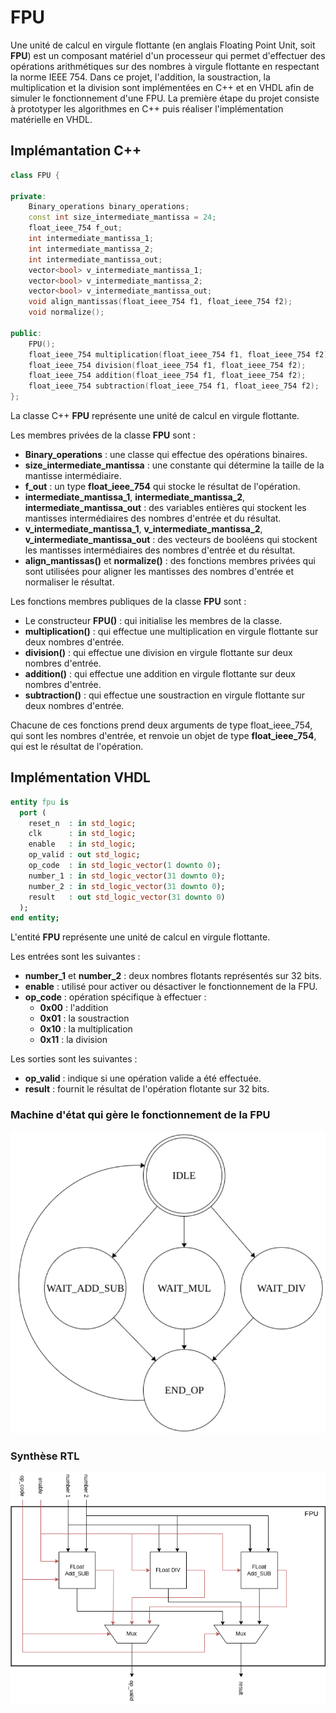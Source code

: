 # FPU
Une unité de calcul en virgule flottante (en anglais Floating Point Unit, soit **FPU**) est un composant matériel d'un processeur qui permet d'effectuer des opérations arithmétiques sur des nombres à virgule flottante en respectant la norme IEEE 754. Dans ce projet, l'addition, la soustraction, la multiplication et la division sont implémentées en C++ et en VHDL afin de simuler le fonctionnement d'une FPU. La première étape du projet consiste à prototyper les algorithmes en C++ puis réaliser l'implémentation matérielle en VHDL.
## Implémantation C++
```C++
class FPU {

private:
    Binary_operations binary_operations;
    const int size_intermediate_mantissa = 24;
    float_ieee_754 f_out;
    int intermediate_mantissa_1;
    int intermediate_mantissa_2;
    int intermediate_mantissa_out;
    vector<bool> v_intermediate_mantissa_1;
    vector<bool> v_intermediate_mantissa_2;
    vector<bool> v_intermediate_mantissa_out;
    void align_mantissas(float_ieee_754 f1, float_ieee_754 f2);
    void normalize();
    
public:
    FPU();
    float_ieee_754 multiplication(float_ieee_754 f1, float_ieee_754 f2);
    float_ieee_754 division(float_ieee_754 f1, float_ieee_754 f2);
    float_ieee_754 addition(float_ieee_754 f1, float_ieee_754 f2);
    float_ieee_754 subtraction(float_ieee_754 f1, float_ieee_754 f2);
};
```
La classe C++ **FPU** représente une unité de calcul en virgule flottante.


Les membres privées de la classe **FPU** sont :
- **Binary_operations** : une classe qui effectue des opérations binaires.
- **size_intermediate_mantissa** : une constante qui détermine la taille de la mantisse intermédiaire.
- **f_out** : un type **float_ieee_754** qui stocke le résultat de l'opération.
- **intermediate_mantissa_1**, **intermediate_mantissa_2**, **intermediate_mantissa_out** : des variables entières qui stockent les mantisses intermédiaires des nombres d'entrée et du résultat.
- **v_intermediate_mantissa_1**, **v_intermediate_mantissa_2**, **v_intermediate_mantissa_out** : des vecteurs de booléens qui stockent les mantisses intermédiaires des nombres d'entrée et du résultat.
- **align_mantissas()** et **normalize()** : des fonctions membres privées qui sont utilisées pour aligner les mantisses des nombres d'entrée et normaliser le résultat.   

Les fonctions membres publiques de la classe **FPU** sont :
- Le constructeur **FPU()** : qui initialise les membres de la classe.
- **multiplication()** : qui effectue une multiplication en virgule flottante sur deux nombres d'entrée.
- **division()** : qui effectue une division en virgule flottante sur deux nombres d'entrée.
- **addition()** : qui effectue une addition en virgule flottante sur deux nombres d'entrée.
- **subtraction()** : qui effectue une soustraction en virgule flottante sur deux nombres d'entrée.

Chacune de ces fonctions prend deux arguments de type float_ieee_754, qui sont les nombres d'entrée, et renvoie un objet de type **float_ieee_754**, qui est le résultat de l'opération.
## Implémentation VHDL
```VHDL
entity fpu is
  port (
    reset_n  : in std_logic;
    clk      : in std_logic;
    enable   : in std_logic;
    op_valid : out std_logic;
    op_code  : in std_logic_vector(1 downto 0);
    number_1 : in std_logic_vector(31 downto 0);
    number_2 : in std_logic_vector(31 downto 0);
    result   : out std_logic_vector(31 downto 0)
  );
end entity;
```
L'entité **FPU** représente une unité de calcul en virgule flottante.   

Les entrées sont les suivantes :
- **number_1** et **number_2** : deux nombres flotants représentés sur 32 bits.
- **enable** : utilisé pour activer ou désactiver le fonctionnement de la FPU.  
- **op_code** : opération spécifique à effectuer :
  - **0x00** : l'addition
  - **0x01** : la soustraction
  - **0x10** : la multiplication
  - **0x11** : la division  

Les sorties sont les suivantes :
- **op_valid** : indique si une opération valide a été effectuée.   
- **result** : fournit le résultat de l'opération flotante sur 32 bits.  
### Machine d'état qui gère le fonctionnement de la FPU
<img src="Images/fpu.png">

### Synthèse RTL
<img src="Images/Diagramme sans nom.drawio (1).png">
